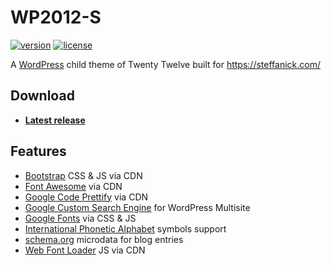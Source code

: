 # WP2012-S

[![version][version-badge]][CHANGELOG] [![license][license-badge]][LICENSE]

A [WordPress] child theme of Twenty Twelve built for https://steffanick.com/

## Download
* [**Latest release**](https://github.com/AdamSteffanick/wp2012-s/releases/latest)

## Features
* [Bootstrap] CSS & JS via CDN
* [Font Awesome] via CDN
* [Google Code Prettify] via CDN
* [Google Custom Search Engine] for WordPress Multisite
* [Google Fonts] via CSS & JS
* [International Phonetic Alphabet] symbols support
* [schema.org] microdata for blog entries
* [Web Font Loader] JS via CDN

[CHANGELOG]: ./CHANGELOG.md
[version-badge]: https://img.shields.io/badge/wp2012--s-v0.9.0-0038e2.svg?style=flat-square

[LICENSE]: ./LICENSE
[license-badge]: https://img.shields.io/badge/license-GPL--2.0-0038e2.svg?style=flat-square

[Bootstrap]: http://getbootstrap.com/
[Font Awesome]: http://fontawesome.io/
[Google Code Prettify]: https://github.com/google/code-prettify
[Google Custom Search Engine]: https://developers.google.com/custom-search/
[Google Fonts]: https://fonts.google.com/
[International Phonetic Alphabet]: https://www.internationalphoneticassociation.org/content/ipa-chart
[schema.org]: https://schema.org/
[Web Font Loader]: https://github.com/typekit/webfontloader
[WordPress]: https://wordpress.org/